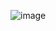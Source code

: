 ![image](https://github.com/naraku010/keyboard_layout/assets/67636481/4b631496-6694-4eb6-b647-d5ed813e02fa)
